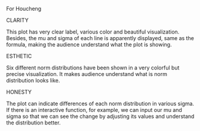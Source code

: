 For Houcheng

CLARITY

This plot has very clear label, various color and beautiful visualization.  Besides, the mu and sigma of each line is apparently displayed, same as the formula, making the audience understand what the plot is showing.

ESTHETIC

Six different norm distributions have been shown in a very colorful but precise visualization.  It makes audience understand what is norm distribution looks like.

HONESTY

The plot can indicate differences of each norm distribution in various sigma. If there is an interactive function, for example, we can input our mu and sigma so that we can see the change by adjusting its values and understand the distribution better.
